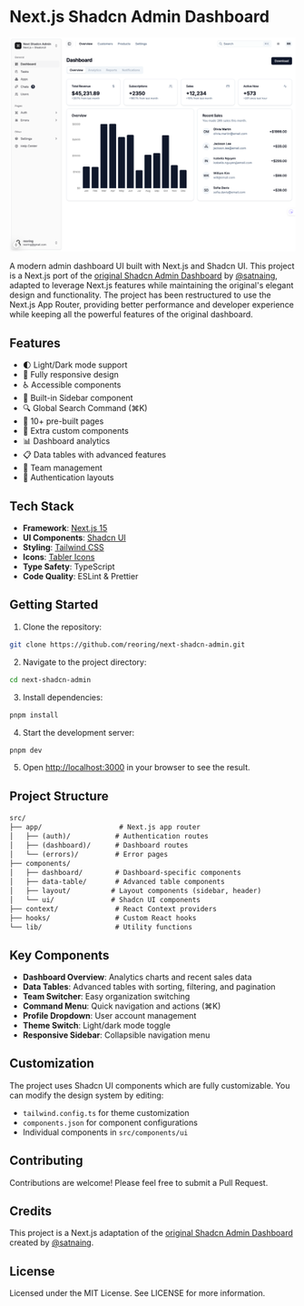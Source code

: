 # Next.js Shadcn Admin Dashboard

![Dashboard Preview](public/dashboard.png)

A modern admin dashboard UI built with Next.js and Shadcn UI. This project is a Next.js port of the [original Shadcn Admin Dashboard](https://github.com/satnaing/shadcn-admin) by [@satnaing](https://github.com/satnaing), adapted to leverage Next.js features while maintaining the original's elegant design and functionality. The project has been restructured to use the Next.js App Router, providing better performance and developer experience while keeping all the powerful features of the original dashboard.

## Features

- 🌓 Light/Dark mode support
- 📱 Fully responsive design
- ♿️ Accessible components
- 🧭 Built-in Sidebar component
- 🔍 Global Search Command (⌘K)
- 📄 10+ pre-built pages
- 🧩 Extra custom components
- 📊 Dashboard analytics
- 📋 Data tables with advanced features
- 👥 Team management
- 🔐 Authentication layouts

## Tech Stack

- **Framework**: [Next.js 15](https://nextjs.org/)
- **UI Components**: [Shadcn UI](https://ui.shadcn.com/)
- **Styling**: [Tailwind CSS](https://tailwindcss.com/)
- **Icons**: [Tabler Icons](https://tabler-icons.io/)
- **Type Safety**: TypeScript
- **Code Quality**: ESLint & Prettier

## Getting Started

1. Clone the repository:
```bash
git clone https://github.com/reoring/next-shadcn-admin.git
```

2. Navigate to the project directory:
```bash
cd next-shadcn-admin
```

3. Install dependencies:
```bash
pnpm install
```

4. Start the development server:
```bash
pnpm dev
```

5. Open [http://localhost:3000](http://localhost:3000) in your browser to see the result.

## Project Structure

```
src/
├── app/                   # Next.js app router
│   ├── (auth)/           # Authentication routes
│   ├── (dashboard)/      # Dashboard routes
│   └── (errors)/         # Error pages
├── components/
│   ├── dashboard/        # Dashboard-specific components
│   ├── data-table/       # Advanced table components
│   ├── layout/          # Layout components (sidebar, header)
│   └── ui/              # Shadcn UI components
├── context/              # React Context providers
├── hooks/                # Custom React hooks
└── lib/                  # Utility functions
```

## Key Components

- **Dashboard Overview**: Analytics charts and recent sales data
- **Data Tables**: Advanced tables with sorting, filtering, and pagination
- **Team Switcher**: Easy organization switching
- **Command Menu**: Quick navigation and actions (⌘K)
- **Profile Dropdown**: User account management
- **Theme Switch**: Light/dark mode toggle
- **Responsive Sidebar**: Collapsible navigation menu

## Customization

The project uses Shadcn UI components which are fully customizable. You can modify the design system by editing:

- `tailwind.config.ts` for theme customization
- `components.json` for component configurations
- Individual components in `src/components/ui`

## Contributing

Contributions are welcome! Please feel free to submit a Pull Request.

## Credits

This project is a Next.js adaptation of the [original Shadcn Admin Dashboard](https://github.com/satnaing/shadcn-admin) created by [@satnaing](https://github.com/satnaing).

## License

Licensed under the MIT License. See LICENSE for more information.